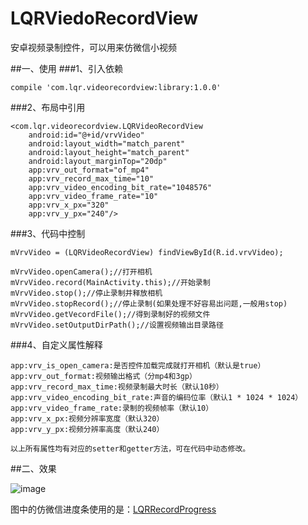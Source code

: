 # LQRViedoRecordView
安卓视频录制控件，可以用来仿微信小视频


##一、使用
###1、引入依赖

	compile 'com.lqr.videorecordview:library:1.0.0'

###2、布局中引用

	<com.lqr.videorecordview.LQRVideoRecordView
        android:id="@+id/vrvVideo"
        android:layout_width="match_parent"
        android:layout_height="match_parent"
        android:layout_marginTop="20dp"
        app:vrv_out_format="of_mp4"
        app:vrv_record_max_time="10"
        app:vrv_video_encoding_bit_rate="1048576"
        app:vrv_video_frame_rate="10"
        app:vrv_x_px="320"
        app:vrv_y_px="240"/>

###3、代码中控制

	mVrvVideo = (LQRVideoRecordView) findViewById(R.id.vrvVideo);

    mVrvVideo.openCamera();//打开相机
    mVrvVideo.record(MainActivity.this);//开始录制
    mVrvVideo.stop();//停止录制并释放相机
	mVrvVideo.stopRecord();//停止录制(如果处理不好容易出问题,一般用stop)
	mVrvVideo.getVecordFile();//得到录制好的视频文件
	mVrvVideo.setOutputDirPath();//设置视频输出目录路径


###4、自定义属性解释

	app:vrv_is_open_camera:是否控件加载完成就打开相机（默认是true）
	app:vrv_out_format:视频输出格式（分mp4和3gp）
    app:vrv_record_max_time:视频录制最大时长（默认10秒）
    app:vrv_video_encoding_bit_rate:声音的编码位率（默认1 * 1024 * 1024）
    app:vrv_video_frame_rate:录制的视频帧率（默认10）
    app:vrv_x_px:视频分辨率宽度（默认320）
    app:vrv_y_px:视频分辨率高度（默认240）

	以上所有属性均有对应的setter和getter方法，可在代码中动态修改。

##二、效果

![image](screenshots/1.gif)

图中的仿微信进度条使用的是：[LQRRecordProgress](https://github.com/GitLqr/LQRRecordProgress "仿微信小视频进度条")
